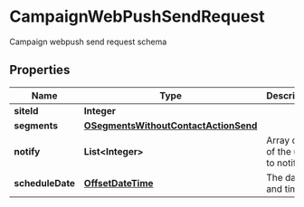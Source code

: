 

# CampaignWebPushSendRequest

Campaign webpush send request schema
## Properties

Name | Type | Description | Notes
------------ | ------------- | ------------- | -------------
**siteId** | **Integer** |  | 
**segments** | [**OSegmentsWithoutContactActionSend**](OSegmentsWithoutContactActionSend.md) |  | 
**notify** | **List&lt;Integer&gt;** | Array of IDs of the users to notify |  [optional]
**scheduleDate** | [**OffsetDateTime**](OffsetDateTime.md) | The date and time |  [optional]



